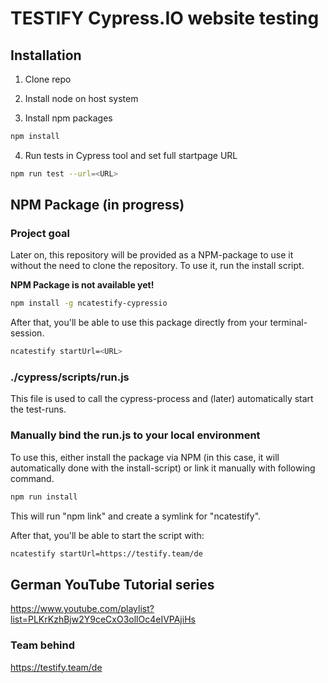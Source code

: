 # TESTIFY Cypress.IO website testing

## Installation

1. Clone repo

2. Install node on host system

3. Install npm packages

```bash
npm install
```

4. Run tests in Cypress tool and set full startpage URL

```bash
npm run test --url=<URL>
```

## NPM Package (in progress)

### Project goal

Later on, this repository will be provided as a NPM-package to use it without the need to clone the repository. To use it, run the install script.

**NPM Package is not available yet!**

```bash
npm install -g ncatestify-cypressio
```

After that, you'll be able to use this package directly from your terminal-session.

```bash
ncatestify startUrl=<URL>
```

### ./cypress/scripts/run.js

This file is used to call the cypress-process and (later) automatically start the test-runs.

### Manually bind the run.js to your local environment

To use this, either install the package via NPM (in this case, it will automatically done with the install-script) or link it manually with following command.

```bash
npm run install
```

This will run "npm link" and create a symlink for "ncatestify".

After that, you'll be able to start the script with:

```bash
ncatestify startUrl=https://testify.team/de
```

## German YouTube Tutorial series

https://www.youtube.com/playlist?list=PLKrKzhBjw2Y9ceCxO3ollOc4eIVPAjiHs

### Team behind

https://testify.team/de
